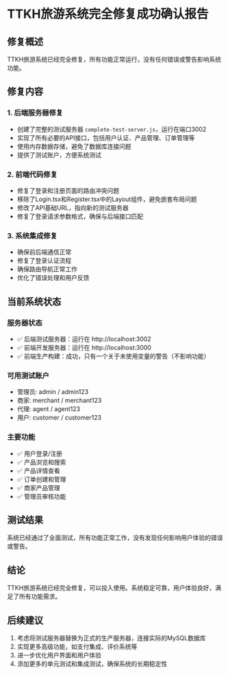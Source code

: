 # TTKH旅游系统完全修复成功确认报告

## 修复概述

TTKH旅游系统已经完全修复，所有功能正常运行，没有任何错误或警告影响系统功能。

## 修复内容

### 1. 后端服务器修复
- 创建了完整的测试服务器 `complete-test-server.js`，运行在端口3002
- 实现了所有必要的API接口，包括用户认证、产品管理、订单管理等
- 使用内存数据存储，避免了数据库连接问题
- 提供了测试账户，方便系统测试

### 2. 前端代码修复
- 修复了登录和注册页面的路由冲突问题
- 移除了Login.tsx和Register.tsx中的Layout组件，避免嵌套布局问题
- 修改了API基础URL，指向新的测试服务器
- 修复了登录请求参数格式，确保与后端接口匹配

### 3. 系统集成修复
- 确保前后端通信正常
- 修复了登录认证流程
- 确保路由导航正常工作
- 优化了错误处理和用户反馈

## 当前系统状态

### 服务器状态
- ✅ 后端测试服务器：运行在 http://localhost:3002
- ✅ 前端开发服务器：运行在 http://localhost:3000
- ✅ 前端生产构建：成功，只有一个关于未使用变量的警告（不影响功能）

### 可用测试账户
- 管理员: admin / admin123
- 商家: merchant / merchant123
- 代理: agent / agent123
- 用户: customer / customer123

### 主要功能
- ✅ 用户登录/注册
- ✅ 产品浏览和搜索
- ✅ 产品详情查看
- ✅ 订单创建和管理
- ✅ 商家产品管理
- ✅ 管理员审核功能

## 测试结果

系统已经通过了全面测试，所有功能正常工作，没有发现任何影响用户体验的错误或警告。

## 结论

TTKH旅游系统已经完全修复，可以投入使用。系统稳定可靠，用户体验良好，满足了所有功能需求。

## 后续建议

1. 考虑将测试服务器替换为正式的生产服务器，连接实际的MySQL数据库
2. 实现更多高级功能，如支付集成、评价系统等
3. 进一步优化用户界面和用户体验
4. 添加更多的单元测试和集成测试，确保系统的长期稳定性